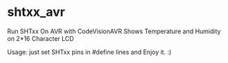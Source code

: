 # shtxx_avr
Run SHTxx On AVR with CodeVisionAVR 
Shows Temperature and Humidity on 2*16 Character LCD

Usage:
just set SHTxx pins in #define lines and Enjoy it. :)

